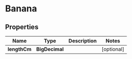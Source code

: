 

# Banana

## Properties

Name | Type | Description | Notes
------------ | ------------- | ------------- | -------------
**lengthCm** | **BigDecimal** |  |  [optional]



